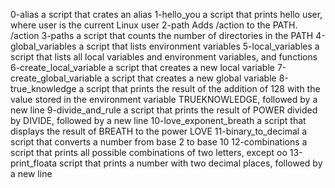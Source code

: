 0-alias a script that crates an alias
1-hello_you a script that prints hello user, where user is the current Linux user
2-path Adds /action to the PATH. /action
3-paths a script that counts the number of directories in the PATH
4-global_variables  a script that lists environment variables
5-local_variables a script that lists all local variables and environment variables, and functions
6-create_local_variable a script that creates a new local variable
7-create_global_variable a script that creates a new global variable
8-true_knowledge  a script that prints the result of the addition of 128 with the value stored in the environment variable TRUEKNOWLEDGE, followed by a new line
9-divide_and_rule a script that prints the result of POWER divided by DIVIDE, followed by a new line
10-love_exponent_breath a script that displays the result of BREATH to the power LOVE
11-binary_to_decimal a script that converts a number from base 2 to base 10
12-combinations a script that prints all possible combinations of two letters, except oo
13-print_floata script that prints a number with two decimal places, followed by a new line
